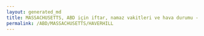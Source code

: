 ```yaml
---
layout: generated_md
title: MASSACHUSETTS, ABD için iftar, namaz vakitleri ve hava durumu - ilçe/eyalet seç
permalink: /ABD/MASSACHUSETTS/HAVERHILL
---
```


<script type="text/javascript">
  var country = ABD;
  var city = MASSACHUSETTS;
  var state = HAVERHILL;
  var lat = 72;
  var lon = 21;
</script>
